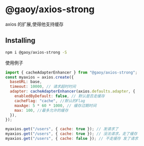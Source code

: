 # @gaoy/axios-strong

axios 的扩展,使得他支持缓存

## Installing

```bash
npm i @gaoy/axios-strong -S
```

使用例子

```javascript
import { cacheAdapterEnhancer } from "@gaoy/axios-strong";
const myaxios = axios.create({
  baseURL: base,
  timeout: 10000, // 请求超时时间
  adapter: cacheAdapterEnhancer(axios.defaults.adapter, {
    enabledByDefault: false, // 默认是否走缓存
    cacheFlag: "cache", //默认的Flag
    maxAge: 5 * 60 * 1000, // 缓存过期时间
    max: 100, //最多允许的缓存
  }),
});
```

```javascript
myaxios.get("/users", { cache: true }); // 发请求了
myaxios.get("/users", { cache: true }); // 没法请求，走了缓存
myaxios.get("/users", { cache: false }); // 不走缓存 发了请求
```
